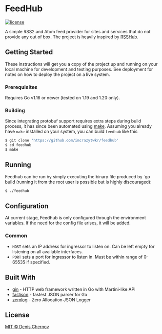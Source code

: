 # FeedHub

[![license](https://img.shields.io/github/license/imcrazytwkr/feedhub)](LICENSE)

A simple RSS2 and Atom feed provider for sites and services that do not provide any out of box.
The project is heavily inspired by [RSSHub](https://github.com/DIYgod/RSSHub).

## Getting Started

These instructions will get you a copy of the project up and running on your local machine
for development and testing purposes. See deployment for notes on how to deploy the project
on a live system.

### Prerequisites

Requires Go v1.16 or newer (tested on 1.19 and 1.20 only).

### Building

Since integrating protobuf support requires extra steps during build process, it has since been
automated using [make](https://en.wikipedia.org/wiki/Make_(software)). Assuming you already have
`make` installed on your system, you can build `feedhub` like this:

```sh
$ git clone 'https://github.com/imcrazytwkr/feedhub'
$ cd feedhub
$ make
```

## Running

Feedhub can be run by simply executing the binary file produced by `go build (running
it from the root user is possible but is highly discouraged):

```sh
$ ./feedhub
```

## Configuration

At current stage, Feedhub is only configured through the environment variables. If the need for the
config file arises, it will be added.

### Common

- `HOST` sets an IP address for ingressor to listen on. Can be left empty for listening on all
  available interfaces.
- `PORT` sets a port for ingressor to listen in. Must be within range of 0-65535 if specified.

## Built With

* [gin](https://github.com/gin-gonic/gin) - HTTP web framework written in Go with Martini-like API
* [fastjson](https://github.com/valyala/fastjson) - fastest JSON parser for Go
* [zerolog](https://github.com/rs/zerolog) - Zero Allocation JSON Logger

## License

[MIT © Denis Chernov](./LICENSE)
